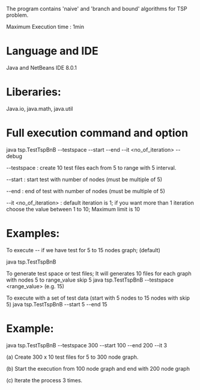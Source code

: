 

The program contains 'naive' and 'branch and bound' algorithms for TSP problem. 

Maximum Execution time : 1min

Language and IDE
===============
Java and NetBeans IDE 8.0.1

Liberaries:
=========
Java.io, java.math, java.util



Full execution command and option
====================================

java tsp.TestTspBnB --testspace <range>  --start <value1> --end <value2> --it <no_of_iteration> --debug

--testspace <range> : create 10 test files each from 5 to range with 5 interval.

--start  <value1> : start test with number of nodes (must be multiple of 5)

--end <value2> : end of test with number of nodes (must be multiple of 5)

--it <no_of_iteration> : default iteration is 1; if you want more than 1 iteration choose the value between 1 to 10; Maximum limit is 10

Examples:
=========
To execute -- if we have test for 5 to 15 nodes graph; (default) 

java tsp.TestTspBnB

 To generate test space or test files; It will generates 10 files for each graph with nodes 5 to range_value skip 5 
java tsp.TestTspBnB --testspace <range_value> (e.g. 15)

 To execute with a set of test data (start with 5 nodes to 15 nodes with skip 5)
java tsp.TestTspBnB --start 5 --end 15

  Example:
===========

java tsp.TestTspBnB --testspace 300  --start 100 --end 200 --it 3

(a) Create 300 x 10 test files for 5 to 300 node graph.

(b) Start the execution from 100 node graph and end with 200 node graph

(c) Iterate the process 3 times.  






